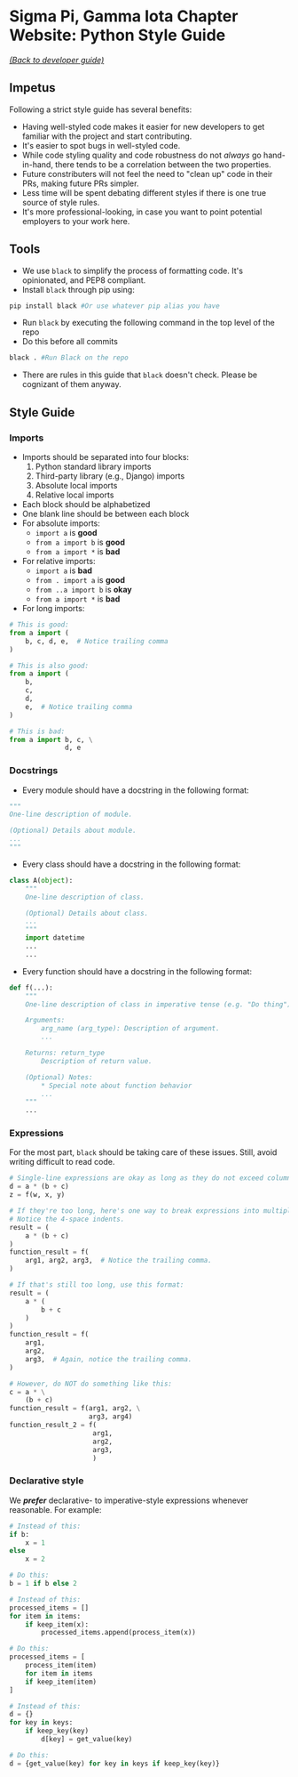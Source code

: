 # Sigma Pi, Gamma Iota Chapter Website: Python Style Guide

[_(Back to developer guide)_](https://github.com/sigmapi-gammaiota/sigmapi-web/tree/master/docs/dev-guide/index.md)

## Impetus

Following a strict style guide has several benefits:

* Having well-styled code makes it easier for new developers to get familiar with the project and start contributing.
* It's easier to spot bugs in well-styled code.
* While code styling quality and code robustness do not _always_ go hand-in-hand, there tends to be a correlation between the two properties.
* Future constributers will not feel the need to "clean up" code in their PRs, making future PRs simpler.
* Less time will be spent debating different styles if there is one true source of style rules.
* It's more professional-looking, in case you want to point potential employers to your work here.

## Tools

* We use `black` to simplify the process of formatting code. It's opinionated, and PEP8 compliant.
* Install `black` through pip using:

```bash
pip install black #Or use whatever pip alias you have
```

* Run `black` by executing the following command in the top level of the repo
* Do this before all commits

```bash
black . #Run Black on the repo
```

* There are rules in this guide that `black` doesn't check. Please be cognizant of them anyway.

## Style Guide

### Imports

* Imports should be separated into four blocks:
  1. Python standard library imports
  2. Third-party library (e.g., Django) imports
  3. Absolute local imports
  4. Relative local imports
* Each block should be alphabetized
* One blank line should be between each block
* For absolute imports:
  * `import a` is __good__
  * `from a import b` is __good__
  * `from a import *` is __bad__
* For relative imports:
  * `import a` is __bad__
  * `from . import a` is __good__
  * `from ..a import b` is __okay__
  * `from a import *` is __bad__
* For long imports:

```python
# This is good:
from a import (
    b, c, d, e,  # Notice trailing comma
)

# This is also good:
from a import (
    b,
    c,
    d,
    e,  # Notice trailing comma
)

# This is bad:
from a import b, c, \
              d, e
```

### Docstrings

* Every module should have a docstring in the following format:

```python
"""
One-line description of module.

(Optional) Details about module.
...
"""
```

* Every class should have a docstring in the following format:

```python
class A(object):
    """
    One-line description of class.

    (Optional) Details about class.
    ...
    """
    import datetime
    ...
    ...
```

* Every function should have a docstring in the following format:

```python
def f(...):
    """
    One-line description of class in imperative tense (e.g. "Do thing")

    Arguments:
        arg_name (arg_type): Description of argument.
        ...

    Returns: return_type
        Description of return value.

    (Optional) Notes:
        * Special note about function behavior
        ...
    """
    ...
```

### Expressions

For the most part, `black` should be taking care of these issues. Still, avoid writing difficult to read code.

```python
# Single-line expressions are okay as long as they do not exceed column 80:
d = a * (b + c)
z = f(w, x, y)

# If they're too long, here's one way to break expressions into multiple lines.
# Notice the 4-space indents.
result = (
    a * (b + c)
)
function_result = f(
    arg1, arg2, arg3,  # Notice the trailing comma.
)

# If that's still too long, use this format:
result = (
    a * (
        b + c
    )
)
function_result = f(
    arg1,
    arg2,
    arg3,  # Again, notice the trailing comma.
)

# However, do NOT do something like this:
c = a * \
    (b + c)
function_result = f(arg1, arg2, \
                    arg3, arg4)
function_result_2 = f(
                     arg1,
                     arg2,
                     arg3,
                     )
```

### Declarative style

We **_prefer_** declarative- to imperative-style expressions whenever reasonable. For example:

```python
# Instead of this:
if b:
    x = 1
else
    x = 2

# Do this:
b = 1 if b else 2

# Instead of this:
processed_items = []
for item in items:
    if keep_item(x):
        processed_items.append(process_item(x))

# Do this:
processed_items = [
    process_item(item)
    for item in items
    if keep_item(item)
]

# Instead of this:
d = {}
for key in keys:
    if keep_key(key)
        d[key] = get_value(key)

# Do this:
d = {get_value(key) for key in keys if keep_key(key)}
```
